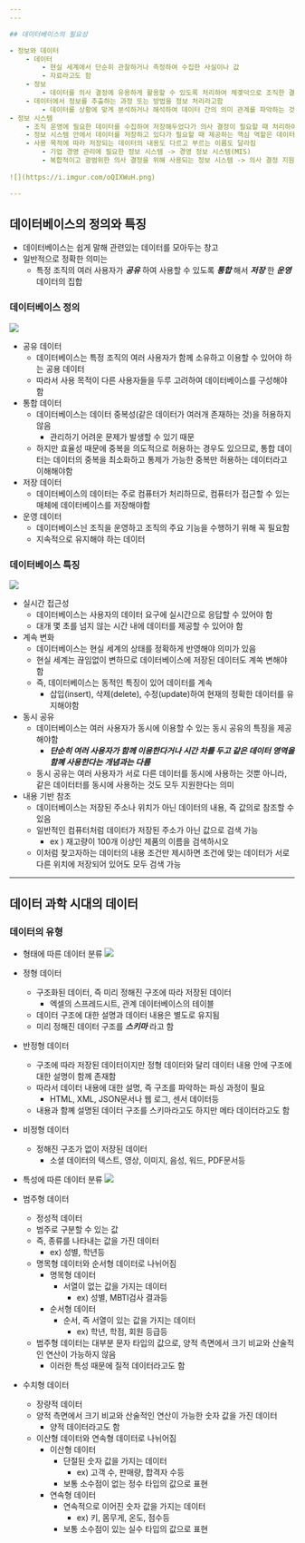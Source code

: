 ```yaml
--- 
--- 

## 데이터베이스의 필요성

- 정보와 데이터
	- 데이터
		- 현실 세계에서 단순히 관찰하거나 측정하여 수집한 사실이나 값
		- 자료라고도 함
	- 정보
		- 데이터를 의사 결정에 유용하게 활용할 수 있도록 처리하여 체곚덕으로 조직한 결과물
	- 데이터에서 정보를 추출하는 과정 또는 방법을 정보 처리라고함
		- 데이터를 상황에 맞게 분석하거나 해석하여 데이터 간의 의미 관계를 파악하는 것
- 정보 시스템
	- 조직 운영에 필요한 데이터를 수집하여 저장해두었다가 의사 결정이 필요할 때 처리하여 유용한 정보를 만들어 주는 수단
	- 정보 시스템 안에서 데이터를 저장하고 있다가 필요할 때 제공하는 핵심 역할은 데이터베이스가 담당
	- 사용 목적에 따라 저장되는 데이터의 내용도 다르고 부르는 이름도 달라짐
		- 기업 경영 관리에 필요한 정보 시스템 -> 경영 정보 시스템(MIS)
		- 복합적이고 광범위한 의사 결정을 위해 사용되는 정보 시스템 -> 의사 결정 지원 시스템(DSS)
	
![](https://i.imgur.com/oQIXWuH.png)

--- 
```

## 데이터베이스의 정의와 특징

- 데이터베이스는 쉽게 말해 관련있는 데이터를 모아두는 창고
- 일반적으로 정확한 의미는
	- 특정 조직의 여러 사용자가 ***공유*** 하여 사용할 수 있도록 ***통합*** 해서 ***저장*** 한 ***운영*** 데이터의 집합

### 데이터베이스 정의

![](https://i.imgur.com/DmYRhNn.png)

- 공유 데이터
	- 데이터베이스는 특정 조직의 여러 사용자가 함께 소유하고 이용할 수 있어야 하는 공용 데이터
	- 따라서 사용 목적이 다른 사용자들을 두루 고려하여 데이터베이스를 구성해야 함
- 통합 데이터
	- 데이터베이스는 데이터 중복성(같은 데이터가 여러개 존재하는 것)을 허용하지 않음
		- 관리하기 어려운 문제가 발생할 수 있기 때문
	- 하지만 효율성 때문에 중복을 의도적으로 허용하는 경우도 있으므로, 통합 데이터는 데이터의 중복을 최소화하고 통제가 가능한 중복만 허용하는 데이터라고 이해해야함
- 저장 데이터
	- 데이터베이스의 데이터는 주로 컴퓨터가 처리하므로, 컴퓨터가 접근할 수 있는 매체에 데이터베이스를 저장해야함
- 운영 데이터
	- 데이터베이스늰 조직을 운영하고 조직의 주요 기능을 수행하기 위해 꼭 필요함
	- 지속적으로 유지해야 하는 데이터

### 데이터베이스 특징

![](https://i.imgur.com/aV9ssga.png)

- 실시간 접근성
	- 데이터베이스는 사용자의 데이터 요구에 실시간으로 응답할 수 있어야 함
	- 대개 몇 초를 넘지 않는 시간 내에 데이터를 제공할 수 있어야 함
- 계속 변화
	- 데이터베이스는 현실 세계의 상태를 정확하게 반영해야 의미가 있음
	- 현실 세계는 끊임없이 변하므로 데이터베이스에 저장된 데이터도 계쏙 변해야함
	- 즉, 데이터베이스는 동적인 특징이 있어 데이터를 계속
		- 삽입(insert), 삭제(delete), 수정(update)하여 현재의 정확한 데이터를 유지해야함
- 동시 공유
	- 데이터베이스는 여러 사용자가 동시에 이용할 수 있는 동시 공유의 특징을 제공해야함
		- ***단순히 여러 사용자가 함께 이용한다거나 시간 차를 두고 같은 데이터 영역을 함꼐 사용한다는 개념과는 다름***
	- 동시 공유는 여러 사용자가 서로 다른 데이터를 동시에 사용하는 것뿐 아니라, 같은 데이터터를 동시에 사용하는 것도 모두 지원한다는 의미
- 내용 기반 참조
	- 데이터베이스는 저장된 주소나 위치가 아닌 데이터의 내용, 즉 값의로 참조할 수 있음
	- 일반적인 컴퓨터처럼 데이터가 저장된 주소가 아닌 값으로 검색 가능
		- ex ) 재고량이 100개 이상인 제품의 이름을 검색하시오
	- 이처럼 찾고자하는 데이터의 내용 조건만 제시하면 조건에 맞는 데이터가 서로 다른 위치에 저장되어 있어도 모두 검색 가능

--- 
## 데이터 과학 시대의 데이터

### 데이터의 유형

- 형태에 따른 데이터 분류
![](https://i.imgur.com/2sDpEIX.png)

- 정형 데이터
	- 구조화된 데이터, 즉 미리 정해진 구조에 따라 저장된 데이터
		- 엑셀의 스프레드시트, 관계 데이터베이스의 테이블
	- 데이터 구조에 대한 설명과 데이터 내용은 별도로 유지됨
	- 미리 정해진 데이터 구조를 ***스키마*** 라고 함
- 반정형 데이터
	- 구조에 따라 저장된 데이터이지만 정형 데이터와 달리 데이터 내용 안에 구조에 대한 설명이 함께 존재함
	- 따라서 데이터 내용에 대한 설명, 즉 구조를 파악하는 파싱 과정이 필요
		- HTML, XML, JSON문서나 웹 로그, 센서 데이터등
	- 내용과 함꼐 설명된 데이터 구조를 스키마라고도 하지만 메타 데이터라고도 함
- 비정형 데이터
	- 정해진 구조가 없이 저장된 데이터
		- 소셜 데이터의 텍스트, 영상, 이미지, 음성, 워드, PDF문서등


- 특성에 따른 데이터 분류
![](https://i.imgur.com/LwPvRpZ.png)

- 범주형 데이터
	- 정성적 데이터
	- 범주로 구분할 수 있는 값
	- 즉, 종류를 나타내는 값을 가진 데이터
		- ex) 성별, 학년등
	- 명목형 데이터와 순서형 데이터로 나뉘어짐
		- 명목형 데이터
			- 서열이 없는 값을 가지는 데이터
				- ex) 성별, MBTI검사 결과등
		- 순서형 데이터
			- 순서, 즉 서열이 있는 값을 가지는 데이터
				- ex) 학년, 학점, 회원 등급등
	- 범주형 데이터는 대부분 문자 타입의 값으로, 양적 측면에서 크기 비교와 산술적인 연산이 가능하지 않음
		- 이러한 특성 때문에 질적 데이터라고도 함
- 수치형 데이터
	- 장량적 데이터
	- 양적 측면에서 크기 비교와 산술적인 연산이 가능한 숫자 값을 가진 데이터
		- 양적 데이터라고도 함
	- 이산형 데이터와 연속형 데이터로 나뉘어짐
		- 이산형 데이터
			- 단절된 숫자 값을 가지는 데이터
				- ex) 고객 수, 판매량, 합격자 수등
			- 보통 소수점이 없는 정수 타입의 값으로 표현
		- 연속형 데이터
			- 연속적으로 이어진 숫자 값을 가지는 데이터
				- ex) 키, 몸무게, 온도, 점수등
			- 보통 소수점이 있는 실수 타입의 값으로 표현
			
